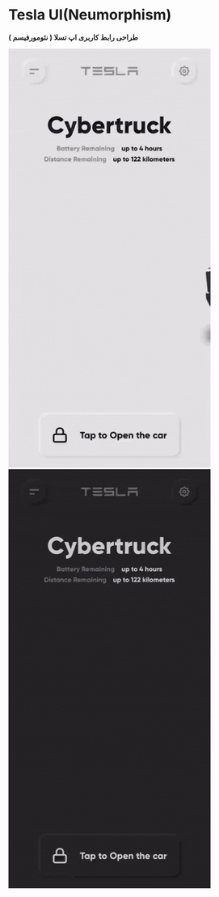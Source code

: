 # Tesla UI(Neumorphism)
**طراحی رابط کاربری اپ تسلا ( نئومورفیسم )**

![Demo Animation](assets/demo_light.gif) ![Demo Animation](assets/demo_dark.gif)

